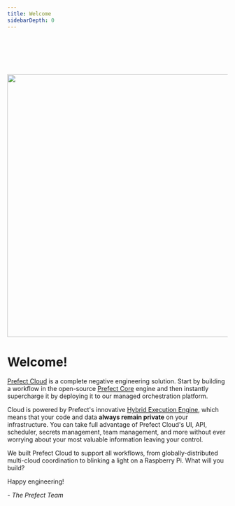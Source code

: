 ```yaml
---
title: Welcome
sidebarDepth: 0
---
```


<div align="center" style="margin-top:100px; margin-bottom:40px;">
<img src="/assets/prefect-cloud-logo.svg"  width=600 >
</div>

# Welcome!

[Prefect Cloud](https://www.prefect.io/products/cloud) is a complete negative engineering solution. Start by building a workflow in the open-source [Prefect Core](https://www.prefect.io/products/core) engine and then instantly supercharge it by deploying it to our managed orchestration platform.

Cloud is powered by Prefect's innovative [Hybrid Execution Engine](https://www.prefect.io/why-prefect/hybrid-model), which means that your code and data **always remain private** on your infrastructure. You can take full advantage of Prefect Cloud's UI, API, scheduler, secrets management, team management, and more without ever worrying about your most valuable information leaving your control.

We built Prefect Cloud to support all workflows, from globally-distributed multi-cloud coordination to blinking a light on a Raspberry Pi. What will you build?

Happy engineering!

_- The Prefect Team_
